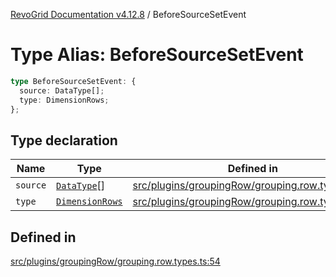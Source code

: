 [RevoGrid Documentation v4.12.8](README.md) / BeforeSourceSetEvent

# Type Alias: BeforeSourceSetEvent

```ts
type BeforeSourceSetEvent: {
  source: DataType[];
  type: DimensionRows;
};
```

## Type declaration

| Name | Type | Defined in |
| ------ | ------ | ------ |
| `source` | [`DataType`](TypeAlias.DataType.md)[] | [src/plugins/groupingRow/grouping.row.types.ts:56](https://github.com/revolist/revogrid/blob/c3ca1940d3bbc95c0549378ff25b8d267352be31/src/plugins/groupingRow/grouping.row.types.ts#L56) |
| `type` | [`DimensionRows`](TypeAlias.DimensionRows.md) | [src/plugins/groupingRow/grouping.row.types.ts:55](https://github.com/revolist/revogrid/blob/c3ca1940d3bbc95c0549378ff25b8d267352be31/src/plugins/groupingRow/grouping.row.types.ts#L55) |

## Defined in

[src/plugins/groupingRow/grouping.row.types.ts:54](https://github.com/revolist/revogrid/blob/c3ca1940d3bbc95c0549378ff25b8d267352be31/src/plugins/groupingRow/grouping.row.types.ts#L54)
